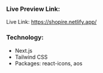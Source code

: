 ### **Live Preview Link:**
Live Link: https://shopire.netlify.app/

### **Technology:**
- Next.js
- Tailwind CSS
- Packages: react-icons, aos